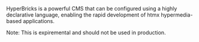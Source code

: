 
HyperBricks is a powerful CMS that can be configured using a highly declarative language, enabling the rapid development of htmx hypermedia-based applications.

Note: This is expiremental and should not be used in production.